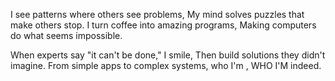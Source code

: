 I see patterns where others see problems,
My mind solves puzzles that make others stop.
I turn coffee into amazing programs,
Making computers do what seems impossible.

When experts say "it can't be done," I smile,
Then build solutions they didn't imagine.
From simple apps to complex systems,
who I'm , WHO I'M  indeed.
